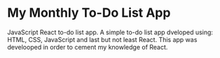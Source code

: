 # My Monthly To-Do List App
JavaScript React to-do list app.
A simple to-do list app dveloped using: HTML, CSS, JavaScript and last but not least React.
This app was develooped in order to cement my knowledge of React.
